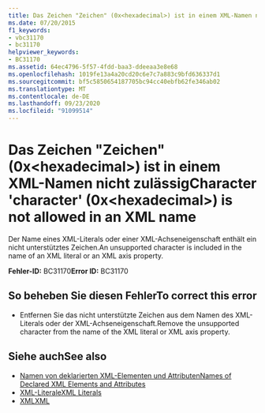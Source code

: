 ```yaml
---
title: Das Zeichen "Zeichen" (0x<hexadecimal>) ist in einem XML-Namen nicht zulässig
ms.date: 07/20/2015
f1_keywords:
- vbc31170
- bc31170
helpviewer_keywords:
- BC31170
ms.assetid: 64ec4796-5f57-4fdd-baa3-ddeeaa3e8e68
ms.openlocfilehash: 1019fe13a4a20cd20c6e7c7a883c9bfd636337d1
ms.sourcegitcommit: bf5c5850654187705bc94cc40ebfb62fe346ab02
ms.translationtype: MT
ms.contentlocale: de-DE
ms.lasthandoff: 09/23/2020
ms.locfileid: "91099514"
---
```

# <a name="character-character-0xhexadecimal-is-not-allowed-in-an-xml-name"></a><span data-ttu-id="282c3-102">Das Zeichen "Zeichen" (0x\<hexadecimal>) ist in einem XML-Namen nicht zulässig</span><span class="sxs-lookup"><span data-stu-id="282c3-102">Character 'character' (0x\<hexadecimal>) is not allowed in an XML name</span></span>

<span data-ttu-id="282c3-103">Der Name eines XML-Literals oder einer XML-Achseneigenschaft enthält ein nicht unterstütztes Zeichen.</span><span class="sxs-lookup"><span data-stu-id="282c3-103">An unsupported character is included in the name of an XML literal or an XML axis property.</span></span>  
  
 <span data-ttu-id="282c3-104">**Fehler-ID:** BC31170</span><span class="sxs-lookup"><span data-stu-id="282c3-104">**Error ID:** BC31170</span></span>  
  
## <a name="to-correct-this-error"></a><span data-ttu-id="282c3-105">So beheben Sie diesen Fehler</span><span class="sxs-lookup"><span data-stu-id="282c3-105">To correct this error</span></span>  
  
- <span data-ttu-id="282c3-106">Entfernen Sie das nicht unterstützte Zeichen aus dem Namen des XML-Literals oder der XML-Achseneigenschaft.</span><span class="sxs-lookup"><span data-stu-id="282c3-106">Remove the unsupported character from the name of the XML literal or XML axis property.</span></span>  
  
## <a name="see-also"></a><span data-ttu-id="282c3-107">Siehe auch</span><span class="sxs-lookup"><span data-stu-id="282c3-107">See also</span></span>

- [<span data-ttu-id="282c3-108">Namen von deklarierten XML-Elementen und Attributen</span><span class="sxs-lookup"><span data-stu-id="282c3-108">Names of Declared XML Elements and Attributes</span></span>](../programming-guide/language-features/xml/names-of-declared-xml-elements-and-attributes.md)
- [<span data-ttu-id="282c3-109">XML-Literale</span><span class="sxs-lookup"><span data-stu-id="282c3-109">XML Literals</span></span>](../language-reference/xml-literals/index.md)
- [<span data-ttu-id="282c3-110">XML</span><span class="sxs-lookup"><span data-stu-id="282c3-110">XML</span></span>](../programming-guide/language-features/xml/index.md)

